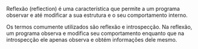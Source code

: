 Reflexão (reflection) é uma característica que permite a um programa observar e até modificar a sua estrutura e o seu comportamento interno.

Os termos comumente utilizados são reflexão e introspecção. Na reflexão, 
um programa observa e modifica seu comportamento enquanto que na introspecção ele apenas observa e obtém informações dele mesmo.